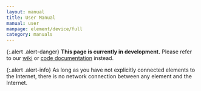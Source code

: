 ```yaml
---
layout: manual
title: User Manual
manual: user
manpage: element/device/full
category: manuals
---
```


{:.alert .alert-danger}
**This page is currently in development.** Please refer to our [wiki](https://github.com/GLab/ToMaTo/wiki) or [code documentation](https://tomato.readthedocs.io/en/latest/) instead.

{:.alert .alert-info}
As long as you have not explicitly connected elements to the Internet, there is no network connection between any element and the Internet.
